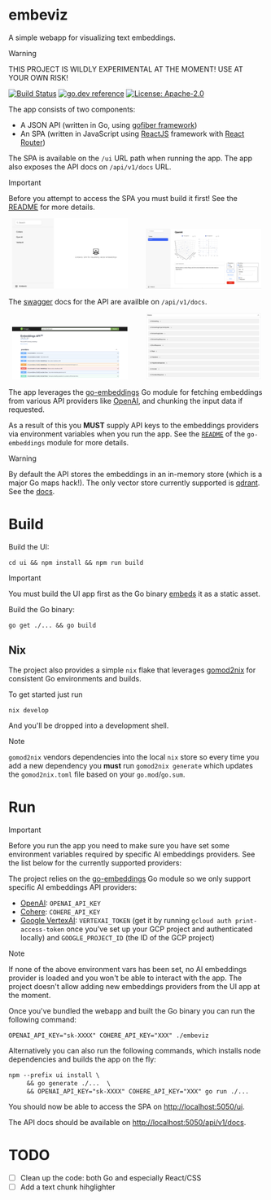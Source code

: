 # embeviz

A simple webapp for visualizing text embeddings.

> [!WARNING]
> THIS PROJECT IS WILDLY EXPERIMENTAL AT THE MOMENT! USE AT YOUR OWN RISK!

[![Build Status](https://github.com/milosgajdos/embeviz/workflows/CI/badge.svg)](https://github.com/milosgajdos/embeviz/actions?query=workflow%3ACI)
[![go.dev reference](https://img.shields.io/badge/go.dev-reference-007d9c?logo=go&logoColor=white&style=flat-square)](https://pkg.go.dev/github.com/milosgajdos/embeviz)
[![License: Apache-2.0](https://img.shields.io/badge/License-Apache--2.0-blue.svg)](https://opensource.org/licenses/Apache-2.0)

The app consists of two components:
* A JSON API (written in Go, using [gofiber framework](https://docs.gofiber.io/))
* An SPA (written in JavaScript using [ReactJS](https://react.dev/) framework with [React Router](https://reactrouter.com/en/main))

The SPA is available on the `/ui` URL path when running the app.
The app also exposes the API docs on `/api/v1/docs` URL.

> [!IMPORTANT]
> Before you attempt to access the SPA you must build it first!
> See the [README](./ui/README.md) for more details.

<p align="center">
  <img alt="Home" src="./ui/public/home.png" width="45%">
&nbsp; &nbsp; &nbsp; &nbsp;
  <img alt="Provider" src="./ui/public/provider.png" width="45%">
</p>

The [swagger](https://swagger.io/) docs for the API are availble on `/api/v1/docs`.

<p align="center">
  <img alt="Endpoints" src="./ui/public/swagger_endpoints.png" width="45%">
&nbsp; &nbsp; &nbsp; &nbsp;
  <img alt="Models" src="./ui/public/swagger_models.png" width="45%">
</p>

The app leverages the [go-embeddings](https://github.com/milosgajdos/go-embeddings) Go module for fetching embeddings from various API providers like [OpenAI](https://openai.com/),
and chunking the input data if requested.

As a result of this you **MUST** supply API keys to the embeddings providers via environment variables when you run the app.
See the [`README`](https://github.com/milosgajdos/go-embeddings) of the `go-embeddings` module for more details.

> [!WARNING]
> By default the API stores the embeddings in an in-memory store (which is a major Go maps hack!).
> The only vector store currently supported is [qdrant](https://qdrant.tech/). See the [docs](./api/v1/qdrant).

# Build

Build the UI:
```shell
cd ui && npm install && npm run build
```

> [!IMPORTANT]
> You must build the UI app first as the Go binary [embeds](https://pkg.go.dev/embed) it as a static asset.

Build the Go binary:
```shell
go get ./... && go build
```
## Nix

The project also provides a simple `nix` flake that leverages [gomod2nix](https://github.com/nix-community/gomod2nix) for consistent Go environments and builds.

To get started just run
```shell
nix develop
```

And you'll be dropped into a development shell.

> [!NOTE]
> `gomod2nix` vendors dependencies into the local `nix` store so every time you add a new dependency you **must** run `gomod2nix generate` which updates the `gomod2nix.toml` file based on your `go.mod`/`go.sum`.

# Run

> [!IMPORTANT]
> Before you run the app you need to make sure you have set some environment variables required by specific AI embeddings providers. See the list below for the currently supported providers:

The project relies on the [go-embeddings](https://github.com/milosgajdos/go-embeddings) Go module so we only support specific AI embeddings API providers:
* [OpenAI](https://openai.com/): `OPENAI_API_KEY`
* [Cohere](https://cohere.com/): `COHERE_API_KEY`
* [Google VertexAI](https://cloud.google.com/vertex-ai/docs/generative-ai/learn/overview): `VERTEXAI_TOKEN` (get it by running `gcloud auth print-access-token` once you've set up your GCP project and authenticated locally) and `GOOGLE_PROJECT_ID` (the ID of the GCP project)

> [!NOTE]
> If none of the above environment vars has been set, no AI embeddings provider is loaded and you won't be able to interact with the app.
> The project doesn't allow adding new embeddings providers from the UI app at the moment.

Once you've bundled the webapp and built the Go binary you can run the following command:
```shell
OPENAI_API_KEY="sk-XXXX" COHERE_API_KEY="XXX" ./embeviz
```
Alternatively you can also run the following commands, which installs node dependencies and builds the app on the fly:
```shell
npm --prefix ui install \
     && go generate ./...  \
     && OPENAI_API_KEY="sk-XXXX" COHERE_API_KEY="XXX" go run ./...
```

You should now be able to access the SPA on [http://localhost:5050/ui](http://localhost:5050/ui).

The API docs should be available on [http://localhost:5050/api/v1/docs](http://localhost:5050/api/v1/docs).

# TODO

* [ ] Clean up the code: both Go and especially React/CSS
* [ ] Add a text chunk hihglighter
